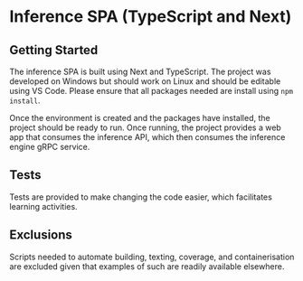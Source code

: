 # Inference SPA (TypeScript and Next)
## Getting Started
The inference SPA is built using Next and TypeScript. The project was developed on Windows but should work on Linux and should be editable using VS Code. Please ensure that all packages needed are install using `npm install`.

Once the environment is created and the packages have installed, the project should be ready to run. Once running, the project provides a web app that consumes the inference API, which then consumes the inference engine gRPC service.

## Tests
Tests are provided to make changing the code easier, which facilitates learning activities.

## Exclusions
Scripts needed to automate building, texting, coverage, and containerisation are excluded given that examples of such are readily available elsewhere.
